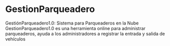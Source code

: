 # GestionParqueadero
 GestiónParqueadero1.0: Sistema para Parqueaderos en la Nube GestionParqueadero1.0 es una herramienta online para administrar parqueaderos, ayuda a los administradores a registrar la entrada y salida de vehículos
